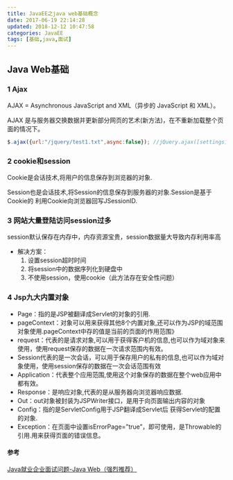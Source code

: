 ```yaml
---
title: JavaEE之java web基础概念
date: 2017-06-19 22:14:28
updated: 2018-12-12 10:47:58categories: JavaEE
tags: [基础,java,面试]
---
```


## Java Web基础

### 1 Ajax

AJAX = Asynchronous JavaScript and XML（异步的 JavaScript 和 XML）。

AJAX 是与服务器交换数据并更新部分网页的艺术(新方法)，在不重新加载整个页面的情况下。

```javascript
$.ajax({url:"/jquery/test1.txt",async:false}); //jQuery.ajax([settings])使用方法
```

### 2 cookie和session

Cookie是会话技术,将用户的信息保存到浏览器的对象.

Session也是会话技术,将Session的信息保存到服务器的对象.Session是基于Cookie的 利用Cookie向浏览器回写JSessionID.

### 3 网站大量登陆访问session过多

session默认保存在内存中，内存资源宝贵，session数据量大导致内存利用率高

* 解决方案：
  1. 设置session超时时间
  2. 将session中的数据序列化到硬盘中
  3. 不使用session，使用cookie（此方法存在安全性问题）

### 4  Jsp九大内置对象

* Page：指的是JSP被翻译成Servlet的对象的引用.
* pageContext：对象可以用来获得其他8个内置对象,还可以作为JSP的域范围对象使用.pageContext中存的值是当前的页面的作用范围》
* request：代表的是请求对象,可以用于获得客户机的信息,也可以作为域对象来使用，使用request保存的数据在一次请求范围内有效。
* Session代表的是一次会话，可以用于保存用户的私有的信息,也可以作为域对象使用，使用session保存的数据在一次会话范围有效
* Application：代表整个应用范围,使用这个对象保存的数据在整个web应用中都有效。
* Response：是响应对象,代表的是从服务器向浏览器响应数据.
* Out：out对象被封装为JSPWriter接口，是用于向页面输出内容的对象
* Config：指的是ServletConfig用于JSP翻译成Servlet后 获得Servlet的配置的对象.
* Exception：在页面中设置isErrorPage=”true”，即可使用，是Throwable的引用.用来获得页面的错误信息。

#### 参考

[Java就业企业面试问题-Java Web（强烈推荐）](http://bbs.itheima.com/thread-329949-1-1.html)



